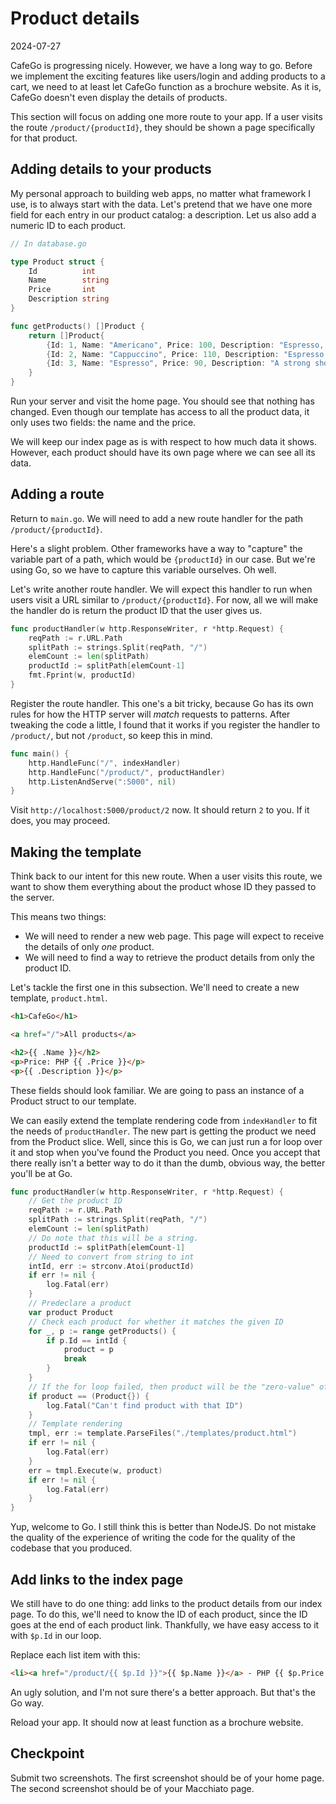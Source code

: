 # Product details

2024-07-27

CafeGo is progressing nicely. However, we have a long way to go. Before we implement the exciting features like users/login and adding products to a cart, we need to at least let CafeGo function as a brochure website. As it is, CafeGo doesn't even display the details of products.

This section will focus on adding one more route to your app. If a user visits the route `/product/{productId}`, they should be shown a page specifically for that product.

## Adding details to your products

My personal approach to building web apps, no matter what framework I use, is to always start with the data. Let's pretend that we have one more field for each entry in our product catalog: a description. Let us also add a numeric ID to each product.

```go
// In database.go

type Product struct {
	Id          int
	Name        string
	Price       int
	Description string
}

func getProducts() []Product {
	return []Product{
		{Id: 1, Name: "Americano", Price: 100, Description: "Espresso, diluted for a lighter experience"},
		{Id: 2, Name: "Cappuccino", Price: 110, Description: "Espresso with steamed milk"},
		{Id: 3, Name: "Espresso", Price: 90, Description: "A strong shot of coffee"},
	}
}
```

Run your server and visit the home page. You should see that nothing has changed. Even though our template has access to all the product data, it only uses two fields: the name and the price.

We will keep our index page as is with respect to how much data it shows. However, each product should have its own page where we can see all its data.

## Adding a route

Return to `main.go`. We will need to add a new route handler for the path `/product/{productId}`.

Here's a slight problem. Other frameworks have a way to "capture" the variable part of a path, which would be `{productId}` in our case. But we're using Go, so we have to capture this variable ourselves. Oh well.

Let's write another route handler. We will expect this handler to run when users visit a URL similar to `/product/{productId}`. For now, all we will make the handler do is return the product ID that the user gives us.

```go
func productHandler(w http.ResponseWriter, r *http.Request) {
	reqPath := r.URL.Path
	splitPath := strings.Split(reqPath, "/")
	elemCount := len(splitPath)
	productId := splitPath[elemCount-1]
	fmt.Fprint(w, productId)
}
```

Register the route handler. This one's a bit tricky, because Go has its own rules for how the HTTP server will _match_ requests to patterns. After tweaking the code a little, I found that it works if you register the handler to `/product/`, but not `/product`, so keep this in mind.

```go
func main() {
	http.HandleFunc("/", indexHandler)
	http.HandleFunc("/product/", productHandler)
	http.ListenAndServe(":5000", nil)
}
```

Visit `http://localhost:5000/product/2` now. It should return `2` to you. If it does, you may proceed.

## Making the template

Think back to our intent for this new route. When a user visits this route, we want to show them everything about the product whose ID they passed to the server.

This means two things:

- We will need to render a new web page. This page will expect to receive the details of only _one_ product.
- We will need to find a way to retrieve the product details from only the product ID.

Let's tackle the first one in this subsection. We'll need to create a new template, `product.html`.

```html
<h1>CafeGo</h1>

<a href="/">All products</a>

<h2>{{ .Name }}</h2>
<p>Price: PHP {{ .Price }}</p>
<p>{{ .Description }}</p>
```

These fields should look familiar. We are going to pass an instance of a Product struct to our template.

We can easily extend the template rendering code from `indexHandler` to fit the needs of `productHandler`. The new part is getting the product we need from the Product slice. Well, since this is Go, we can just run a for loop over it and stop when you've found the Product you need. Once you accept that there really isn't a better way to do it than the dumb, obvious way, the better you'll be at Go.

```go
func productHandler(w http.ResponseWriter, r *http.Request) {
	// Get the product ID
	reqPath := r.URL.Path
	splitPath := strings.Split(reqPath, "/")
	elemCount := len(splitPath)
	// Do note that this will be a string.
	productId := splitPath[elemCount-1]
	// Need to convert from string to int
	intId, err := strconv.Atoi(productId)
	if err != nil {
		log.Fatal(err)
	}
	// Predeclare a product
	var product Product
	// Check each product for whether it matches the given ID
	for _, p := range getProducts() {
		if p.Id == intId {
			product = p
			break
		}
	}
	// If the for loop failed, then product will be the "zero-value" of the Product struct
	if product == (Product{}) {
		log.Fatal("Can't find product with that ID")
	}
	// Template rendering
	tmpl, err := template.ParseFiles("./templates/product.html")
	if err != nil {
		log.Fatal(err)
	}
	err = tmpl.Execute(w, product)
	if err != nil {
		log.Fatal(err)
	}
}
```

Yup, welcome to Go. I still think this is better than NodeJS. Do not mistake the quality of the experience of writing the code for the quality of the codebase that you produced.

## Add links to the index page

We still have to do one thing: add links to the product details from our index page. To do this, we'll need to know the ID of each product, since the ID goes at the end of each product link. Thankfully, we have easy access to it with `$p.Id` in our loop.

Replace each list item with this:

```html
<li><a href="/product/{{ $p.Id }}">{{ $p.Name }}</a> - PHP {{ $p.Price }}</li>
```

An ugly solution, and I'm not sure there's a better approach. But that's the Go way.

Reload your app. It should now at least function as a brochure website.

## Checkpoint

Submit two screenshots. The first screenshot should be of your home page. The second screenshot should be of your Macchiato page.
